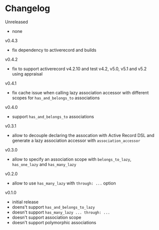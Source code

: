 # Changelog

Unreleased

* none

v0.4.3

* fix dependency to activerecord and builds

v0.4.2

* fix to support activerecord v4.2.10 and test v4.2, v5.0, v5.1 and v5.2 using appraisal

v0.4.1

* fix cache issue when calling lazy association accessor with different scopes for `has_and_belongs_to` associations

v0.4.0

* support `has_and_belongs_to` associations

v0.3.1

* allow to decouple declaring the assocation with Active Record DSL and generate a lazy association accessor with `association_accessor`

v0.3.0

* allow to specify an association scope with `belongs_to_lazy`, `has_one_lazy` and `has_many_lazy`

v0.2.0

* allow to use `has_many_lazy` with `through: ...` option

v0.1.0

* initial release
* doens't support `has_and_belongs_to_lazy`
* doesn't support `has_many_lazy ... through: ...`
* doesn't support association scope
* doesn't support polymorphic associations